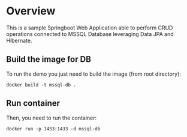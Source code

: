 # Overview
This is a sample Springboot Web Application able to perform CRUD operations connected to MSSQL Database leveraging Data JPA and Hibernate.  


## Build the image for DB
To run the demo you just need to build the image (from root directory):
```
docker build -t mssql-db .
```

## Run container
Then, you need to run the container:
```
docker run -p 1433:1433 -d mssql-db
```


